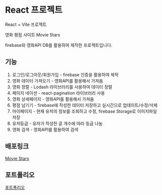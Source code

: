 # React 프로젝트

React + Vite 프로젝트

영화 평점 사이트 Movie Stars

firebase와 영화API DB를 활용하여 제작한 프로젝트입니다.

## 기능

1. 로그인/로그아웃/회원가입 - firebase 인증을 활용하여 제작
2. 영화 데이터 가져오기 - 영화API를 활용해서 가져옴
3. 영화 정렬 - Lodash 라이브러리를 사용하여 데이터 정렬
4. 페이지 네이션 - react-pagination 라이브러리 사용
5. 영화 상세페이지 - 영화API를 활용해서 가져옴
6. 평점 남기기 - firebase에 작성한 데이터 저장하고 실시간으로 업데이트/수정/삭제
7. 마이페이지 - 현재 유저의 정보를 조회하고 수정, firebase Storage로 이미지파일 저장
8. 유저등급 - 유저가 작성한 글 개수에 따라 등급 나눔
9. 영화 검색 - 영화API를 활용하여 검색

## 배포링크

<a href="#">Movie Stars</a>

## 포트폴리오

<a href="#">포트폴리오</a>
